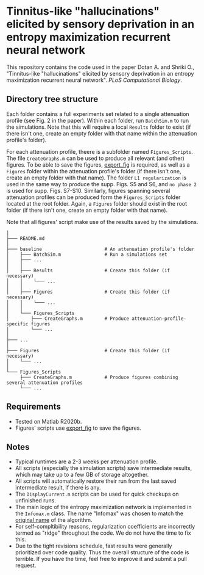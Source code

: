 # Tinnitus-like "hallucinations" elicited by sensory deprivation in an entropy maximization recurrent neural network

This repository contains the code used in the paper Dotan A. and Shriki O., "Tinnitus-like "hallucinations" elicited by sensory deprivation in an entropy maximization recurrent neural network". _PLoS Computational Biology_. 

## Directory tree structure

Each folder contains a full experiments set related to a single attenuation profile (see Fig. 2 in the paper). Within each folder, run `BatchSim.m` to run the simulations. Note that this will require a local `Results` folder to exist (if there isn't one, create an empty folder with that name within the attenuation profile's folder). 

For each attenuation profile, theere is a subfolder named `Figures_Scripts`. The file `CreateGraphs.m` can be used to produce all relevant (and other) figures. To be able to save the figures, [export_fig](https://www.mathworks.com/matlabcentral/fileexchange/23629-export_fig) is required, as well as a `Figures` folder within the attenuation profile's folder (if there isn't one, create an empty folder with that name). The folder `L1 regularization` is used in the same way to produce the supp. Figs. S5 and S6, and `no phase 2` is used for supp. Figs. S7-S10. Similarly, figures spanning several attenuation profiles can be produced form the `Figures_Scripts` folder located at the root folder. Again, a `Figures` folder should exist in the root folder (if there isn't one, create an empty folder with that name). 

Note that all figures' script make use of the results saved by the simulations. 

```
│
├─── README.md
│
├─── baseline                       # An attenuation profile's folder
│    ├─── BatchSim.m                # Run a simulations set
│    ├─── ...
│    │
│    ├─── Results                   # Create this folder (if necessary)
│    │    └─── ...
│    │
│    ├─── Figures                   # Create this folder (if necessary)
│    │    └─── ...
│    │
│    └─── Figures_Scripts
│        ├─── CreateGraphs.m        # Produce attenuation-profile-specific figures
│        └─── ...
│   
├─── ...
│
├─── Figures                        # Create this folder (if necessary)
│    └─── ...
│
└─── Figures_Scripts
     ├─── CreateGraphs.m            # Produce figures combining several attenuation profiles
     └─── ...
```


## Requirements
* Tested on Matlab R2020b.
* Figures' scripts use [export_fig](https://www.mathworks.com/matlabcentral/fileexchange/23629-export_fig) to save the figures. 

## Notes
* Typical runtimes are a 2-3 weeks per attenuation profile. 
* All scripts (especially the simulation scripts) save intermediate results, which may take up to a few GB of storage altogether. 
* All scripts will automatically restore their run from the last saved intermediate result, if there is any. 
* The `DisplayCurrent.m` scripts can be used for quick checkups on unfinished runs. 
* The main logic of the entropy maximization network is implemented in the `Infomax.m` class. The name "Infomax" was chosen to match the [original name](https://direct.mit.edu/neco/article/7/6/1129/5909/An-Information-Maximization-Approach-to-Blind) of the algorithm. 
* For self-compltibility reasons, regularization coefficients are incorrectly termed as "ridge" throughout the code. We do not have the time to fix this. 
* Due to the tight revisions schedule, fast results were generally prioritized over code quality. Thus the overall structure of the code is terrible. If you have the time, feel free to improve it and submit a pull request. 
